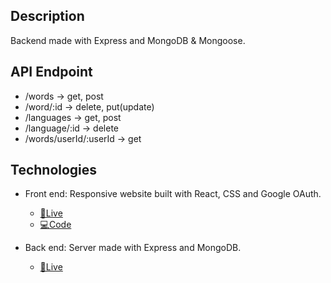 ## Description

Backend made with Express and MongoDB & Mongoose.

## API Endpoint

- /words -> get, post
- /word/:id -> delete, put(update)
- /languages -> get, post
- /language/:id -> delete
- /words/userId/:userId -> get

## Technologies

- Front end: Responsive website built with React, CSS and Google OAuth.

  - [🔗Live](https://word-card.netlify.app/)
  - [💻Code](https://github.com/serin0837/word-list-app)

- Back end: Server made with Express and MongoDB.
  - [🔗Live](https://word-back.herokuapp.com/api/words)
